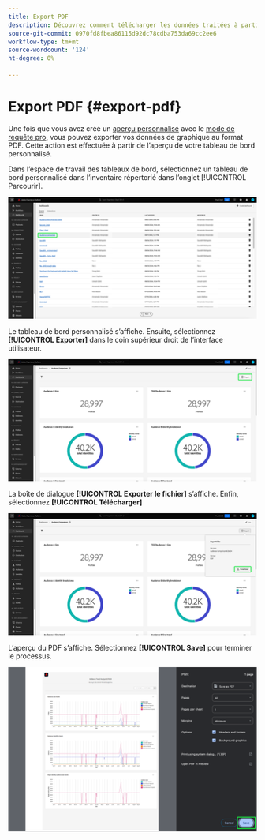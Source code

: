 ```yaml
---
title: Export PDF
description: Découvrez comment télécharger les données traitées à partir de vos informations de tableau de bord personnalisées au format PDF.
source-git-commit: 0970fd8fbea86115d92dc78cdba753da69cc2ee6
workflow-type: tm+mt
source-wordcount: '124'
ht-degree: 0%

---
```


# Export PDF {#export-pdf}

Une fois que vous avez créé un [aperçu personnalisé](../sql-insights/overview.md) avec le [mode de requête pro](./overview.md), vous pouvez exporter vos données de graphique au format PDF. Cette action est effectuée à partir de l’aperçu de votre tableau de bord personnalisé.

Dans l’espace de travail des tableaux de bord, sélectionnez un tableau de bord personnalisé dans l’inventaire répertorié dans l’onglet [!UICONTROL Parcourir].

![Inventaire du tableau de bord avec une entrée de tableau de bord personnalisée mise en surbrillance.](../../images/query-pro-mode/dashbaord-inventory.png)

Le tableau de bord personnalisé s’affiche. Ensuite, sélectionnez **[!UICONTROL Exporter]** dans le coin supérieur droit de l’interface utilisateur.

![ Tableau de bord personnalisé avec l’option Exporter mise en surbrillance.](../../images/query-pro-mode/export.png)

La boîte de dialogue **[!UICONTROL Exporter le fichier]** s’affiche. Enfin, sélectionnez **[!UICONTROL Télécharger]**

![Boîte de dialogue Exporter le fichier avec téléchargement.](../../images/query-pro-mode/export-dialog.png)

L’aperçu du PDF s’affiche. Sélectionnez **[!UICONTROL Save]** pour terminer le processus.

![Boîte de dialogue d’aperçu de l’impression avec l’option Enregistrer en surbrillance.](../../images/query-pro-mode/print-preview.png)

